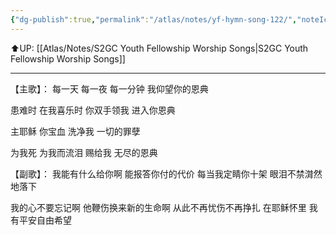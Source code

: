 ```yaml
---
{"dg-publish":true,"permalink":"/atlas/notes/yf-hymn-song-122/","noteIcon":""}
---
```


⬆️UP: [[Atlas/Notes/S2GC Youth Fellowship Worship Songs\|S2GC Youth Fellowship Worship Songs]]

---

【主歌】：
每一天
每一夜 
每一分钟
我仰望你的恩典 

患难时
在我喜乐时 
你双手领我
进入你恩典

主耶稣
你宝血 
洗净我
一切的罪孽 

为我死
为我而流泪 
赐给我
无尽的恩典 

【副歌】：
我能有什么给你啊 
能报答你付的代价 
每当我定睛你十架 
眼泪不禁潸然地落下

我的心不要忘记啊 
他鞭伤换来新的生命啊 
从此不再忧伤不再挣扎 
在耶稣怀里
我有平安自由希望